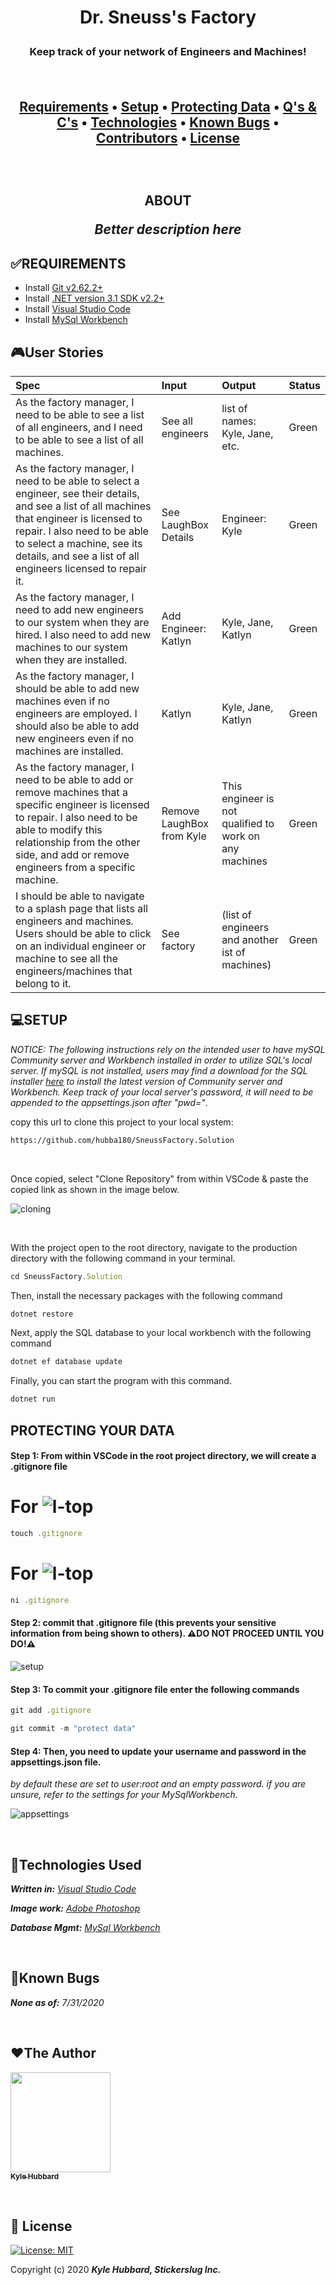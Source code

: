 **<h1 align = "center"> Dr. Sneuss's Factory**


**<h3 align="center">Keep track of your network of Engineers and Machines!**

<br>

**<h2 align = "center">
  <a href="#✅requirements">Requirements</a> •
  <a href="#💻setup">Setup</a> •
  <a href="#protecting-your-data">Protecting Data</a> •
  <a href="#📫 questions-and-concerns">Q's & C's</a> •
  <a href="#🔧technologies-used">Technologies</a> •
  <a href="#🐛known-bugs">Known Bugs</a> •  
  <a href="#❤️contributors">Contributors</a> •
  <a href="#📘 license">License</a>**

<br>
<h2 align = "center">

**ABOUT**

</p>

_Better description here_


## **✅REQUIREMENTS**

* Install [Git v2.62.2+](https://git-scm.com/downloads/)
* Install [.NET version 3.1 SDK v2.2+](https://dotnet.microsoft.com/download/dotnet-core/2.2)
* Install [Visual Studio Code](https://code.visualstudio.com/)
* Install [MySql Workbench](https://www.mysql.com/products/workbench/)

## **🎮User Stories**

| Spec | Input | Output | Status |
| :-------------     | :------------- | :------------- | :------------- | 
| As the factory manager, I need to be able to see a list of all engineers, and I need to be able to see a list of all machines. |  See all engineers |  list of names: Kyle, Jane, etc. | Green |
| As the factory manager, I need to be able to select a engineer, see their details, and see a list of all machines that engineer is licensed to repair. I also need to be able to select a machine, see its details, and see a list of all engineers licensed to repair it. | See LaughBox Details |  Engineer: Kyle | Green |
| As the factory manager, I need to add new engineers to our system when they are hired. I also need to add new machines to our system when they are installed. | Add Engineer: Katlyn | Kyle, Jane, Katlyn | Green |
| As the factory manager, I should be able to add new machines even if no engineers are employed. I should also be able to add new engineers even if no machines are installed. | Katlyn | Kyle, Jane, Katlyn | Green |
| As the factory manager, I need to be able to add or remove machines that a specific engineer is licensed to repair. I also need to be able to modify this relationship from the other side, and add or remove engineers from a specific machine. | Remove LaughBox from Kyle | This engineer is not qualified to work on any machines | Green |
| I should be able to navigate to a splash page that lists all engineers and machines. Users should be able to click on an individual engineer or machine to see all the engineers/machines that belong to it. | See factory | (list of engineers and another ist of machines) | Green |


## **💻SETUP**

_NOTICE: The following instructions rely on the intended user to have mySQL Community server and Workbench installed in order to utilize SQL's local server. If mySQL is not installed, users may find a download for the SQL installer [here](https://dev.mysql.com/downloads/file/?id=484914) to install the latest version of Community server and Workbench. Keep track of your local server's password, it will need to be appended to the appsettings.json after "pwd="_. 

copy this url to clone this project to your local system:
```html
https://github.com/hubba180/SneussFactory.Solution
```

<br>

Once copied, select "Clone Repository" from within VSCode & paste the copied link as shown in the image below.

![cloning](https://coding-assets.s3-us-west-2.amazonaws.com/img/clone-github2.gif "Cloning from Github within VSCode")

<br>

With the project open to the root directory, navigate to the production directory with the following command in your terminal.
```js 
cd SneussFactory.Solution
```

Then, install the necessary packages with the following command
```js 
dotnet restore 
```

Next, apply the SQL database to your local workbench with the following command
```js 
dotnet ef database update
```

Finally, you can start the program with this command.
```js 
dotnet run 
```

<!-- ![cloning](https://coding-assets.s3-us-west-2.amazonaws.com/img/dotnet-readme.gif "How to clone repo")

[w-top]:https://github.com/ryanoasis/nerd-fonts/wiki/screenshots/v1.0.x/windows-pass-sm.png "↓ Windows Compatibility Status ↓"
[l-top]:https://github.com/ryanoasis/nerd-fonts/wiki/screenshots/v1.0.x/linux-pass-sm.png "↓ Linux Compatibility Status ↓"
[m-top]:https://github.com/ryanoasis/nerd-fonts/wiki/screenshots/v1.0.x/mac-pass-sm.png "↓ macOS (OSX) Compatibility Status ↓" -->
## **PROTECTING YOUR DATA**

#### **Step 1: From within VSCode in the root project directory, we will create a .gitignore file**

# For ![l-top](https://github.com/ryanoasis/nerd-fonts/wiki/screenshots/v1.0.x/mac-pass-sm.png)
```js 
touch .gitignore 
```

# For ![l-top](https://github.com/ryanoasis/nerd-fonts/wiki/screenshots/v1.0.x/windows-pass-sm.png)

```js 
ni .gitignore 
```

#### Step 2: commit that .gitignore file (this prevents your sensitive information from being shown to others). **⚠️DO NOT PROCEED UNTIL YOU DO!⚠️**

![setup](https://coding-assets.s3-us-west-2.amazonaws.com/img/entity-readme-image.png "Set up instructions")

#### Step 3: **To commit your .gitignore file enter the following commands**

```js
git add .gitignore
```
```js
git commit -m "protect data"
```

#### Step 4: **Then, you need to update your username and password in the appsettings.json file.**

_by default these are set to user:root and an empty password. if you are unsure, refer to the settings for your MySqlWorkbench._

![appsettings](https://coding-assets.s3-us-west-2.amazonaws.com/img/app-settings.png)

<br>

## **🔧Technologies Used**

_**Written in:** [Visual Studio Code](https://code.visualstudio.com/)_

_**Image work:** [Adobe Photoshop](https://www.adobe.com/products/photoshop.html/)_

_**Database Mgmt:** [MySql Workbench](https://www.mysql.com/products/workbench/)_

<br>


## **🐛Known Bugs**

_**None as of:** 7/31/2020_

<br>


## **❤️The Author**

 [<img src="https://coding-assets.s3-us-west-2.amazonaws.com/img/kyle_hubbard.jpg" width="160px;"/><br /><sub><b>Kyle Hubbard</b></sub>](https://www.linkedin.com/in/k-j-hubbard/)<br />        


<br>

## **📘 License**
[![License: MIT](https://img.shields.io/badge/License-MIT-yellow.svg)](https://opensource.org/licenses/MIT)

Copyright (c) 2020 **_Kyle Hubbard, Stickerslug Inc._**
